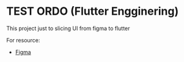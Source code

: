 # TEST ORDO (Flutter Engginering)

This project just to slicing UI from figma to flutter

For resource:

- [Figma](https://www.figma.com/file/A3KBG8K7vNhg5bcseSu1b6/TEST-ORDO-MOBILE-UI-ENGINEER?node-id=0%3A1)
